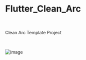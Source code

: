 # Flutter_Clean_Arc
<br>

Clean Arc Template Project

<br>

![image](https://github.com/user-attachments/assets/0d9767da-3c83-490c-86cb-166d3ea53f3a)
